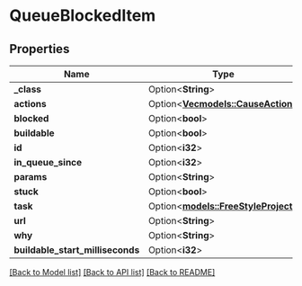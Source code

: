 # QueueBlockedItem

## Properties

Name | Type | Description | Notes
------------ | ------------- | ------------- | -------------
**_class** | Option<**String**> |  | [optional]
**actions** | Option<[**Vec<models::CauseAction>**](CauseAction.md)> |  | [optional]
**blocked** | Option<**bool**> |  | [optional]
**buildable** | Option<**bool**> |  | [optional]
**id** | Option<**i32**> |  | [optional]
**in_queue_since** | Option<**i32**> |  | [optional]
**params** | Option<**String**> |  | [optional]
**stuck** | Option<**bool**> |  | [optional]
**task** | Option<[**models::FreeStyleProject**](FreeStyleProject.md)> |  | [optional]
**url** | Option<**String**> |  | [optional]
**why** | Option<**String**> |  | [optional]
**buildable_start_milliseconds** | Option<**i32**> |  | [optional]

[[Back to Model list]](../README.md#documentation-for-models) [[Back to API list]](../README.md#documentation-for-api-endpoints) [[Back to README]](../README.md)


